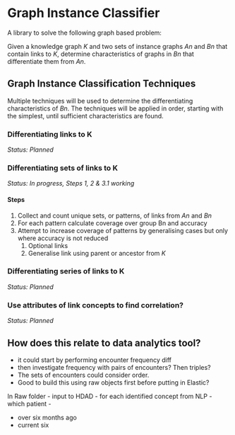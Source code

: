 # Graph Instance Classifier

A library to solve the following graph based problem:

Given a knowledge graph _K_ and two sets of instance graphs _An_ and _Bn_ that contain links to _K_, 
determine characteristics of graphs in _Bn_ that differentiate them from _An_.

## Graph Instance Classification Techniques

Multiple techniques will be used to determine the differentiating characteristics of _Bn_.
The techniques will be applied in order, starting with the simplest, until sufficient characteristics are found.

### Differentiating links to K
_Status: Planned_

### Differentiating sets of links to K
_Status: In progress, Steps 1, 2 & 3.1 working_

#### Steps
1. Collect and count unique sets, or patterns, of links from _An_ and _Bn_
2. For each pattern calculate coverage over group Bn and accuracy
3. Attempt to increase coverage of patterns by generalising cases but only where accuracy is not reduced
   1. Optional links
   2. Generalise link using parent or ancestor from _K_

### Differentiating series of links to K
_Status: Planned_

### Use attributes of link concepts to find correlation?
_Status: Planned_

## How does this relate to data analytics tool?
- it could start by performing encounter frequency diff
- then investigate frequency with pairs of encounters? Then triples?
- The sets of encounters could consider order.
- Good to build this using raw objects first before putting in Elastic?

In Raw folder - input to HDAD - for each identified concept from NLP - which patient -
- over six months ago
- current six
